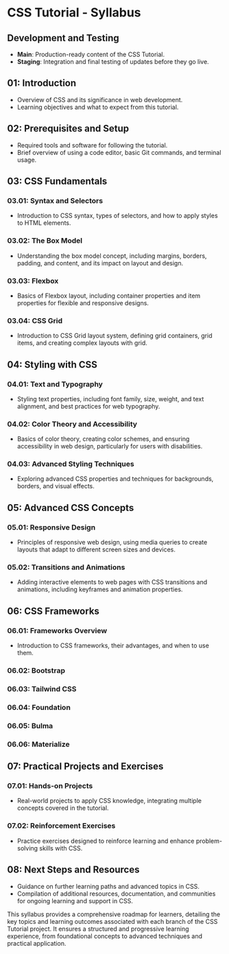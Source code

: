 # CSS Tutorial - Syllabus

## Development and Testing
- **Main**: Production-ready content of the CSS Tutorial.
- **Staging**: Integration and final testing of updates before they go live.

## 01: Introduction
- Overview of CSS and its significance in web development.
- Learning objectives and what to expect from this tutorial.

## 02: Prerequisites and Setup
- Required tools and software for following the tutorial.
- Brief overview of using a code editor, basic Git commands, and terminal usage.

## 03: CSS Fundamentals

### 03.01: Syntax and Selectors
- Introduction to CSS syntax, types of selectors, and how to apply styles to HTML elements.

### 03.02: The Box Model
- Understanding the box model concept, including margins, borders, padding, and content, and its impact on layout and design.

### 03.03: Flexbox
- Basics of Flexbox layout, including container properties and item properties for flexible and responsive designs.

### 03.04: CSS Grid
- Introduction to CSS Grid layout system, defining grid containers, grid items, and creating complex layouts with grid.

## 04: Styling with CSS

### 04.01: Text and Typography
- Styling text properties, including font family, size, weight, and text alignment, and best practices for web typography.

### 04.02: Color Theory and Accessibility
- Basics of color theory, creating color schemes, and ensuring accessibility in web design, particularly for users with disabilities.

### 04.03: Advanced Styling Techniques
- Exploring advanced CSS properties and techniques for backgrounds, borders, and visual effects.

## 05: Advanced CSS Concepts

### 05.01: Responsive Design
- Principles of responsive web design, using media queries to create layouts that adapt to different screen sizes and devices.

### 05.02: Transitions and Animations
- Adding interactive elements to web pages with CSS transitions and animations, including keyframes and animation properties.

## 06: CSS Frameworks

### 06.01: Frameworks Overview
- Introduction to CSS frameworks, their advantages, and when to use them.

### 06.02: Bootstrap

### 06.03: Tailwind CSS

### 06.04: Foundation

### 06.05: Bulma

### 06.06: Materialize

## 07: Practical Projects and Exercises

### 07.01: Hands-on Projects
- Real-world projects to apply CSS knowledge, integrating multiple concepts covered in the tutorial.

### 07.02: Reinforcement Exercises
- Practice exercises designed to reinforce learning and enhance problem-solving skills with CSS.

## 08: Next Steps and Resources
- Guidance on further learning paths and advanced topics in CSS.
- Compilation of additional resources, documentation, and communities for ongoing learning and support in CSS.

This syllabus provides a comprehensive roadmap for learners, detailing the key topics and learning outcomes associated with each branch of the CSS Tutorial project. It ensures a structured and progressive learning experience, from foundational concepts to advanced techniques and practical application.

